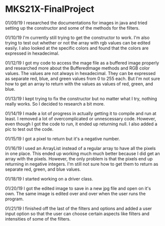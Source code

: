 # MKS21X-FinalProject

01/09/19
I researched the documentations for images in java and tried setting up the constructor and some of the methods for the filters.

01/10/19
I'm currently still trying to get the constructor to work. I'm also trying to test out whether or not the array with rgb values can be edited easily. I also looked at the specific colors and found that the colors are expressed in hexadecimal.

01/12/19
I got my code to access the mage file as a buffered image properly and researched more about the BufferedImage methods and RGB color values. The values are not always in hexadecimal. They can be expressed as separate red, blue, and green values from 0 to 255 each. But I'm not sure how to get an array to return with the values as values of red, green, and blue.

01/13/19
I kept trying to fix the constructor but no matter what I try, nothing really works. So I decided to research a bit more.

01/14/19
I made a lot of progress in actually getting it to compile and run at least. I removed a lot of overcomplicated or unnescessary code. However, even though I got the code to run, it ended up returning null. I also added a pic to test out the code.

01/15/19
I got a pixel to return but it's a negative number.

01/16/19
I used an ArrayList instead of a regular array to have all the pixels in one place. This ended up working much much better because I did get an array with the pixels. However, the only problem is that the pixels end up returning in negative integers. I'm still not sure how to get them to return as separate red, green, and blue values.

01/18/19
I started working on a driver class.

01/20/19
I got the edited image to save in a new jpg file and open on it's own. The same image is edited over and over when the user runs the program.

01/21/19
I finished off the last of the filters and options and added a user input option so that the user can choose certain aspects like filters and intensities of some of the filters. 
